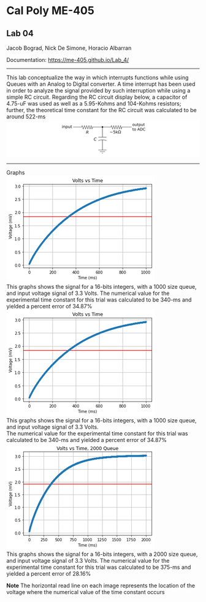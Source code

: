 # Cal Poly ME-405
## Lab 04
Jacob Bograd, Nick De Simone, Horacio Albarran

Documentation: https://me-405.github.io/Lab_4/

---

This lab conceptualize the way in which interrupts functions while using Queues with an Analog to Digital converter.
A time interrupt has been used in order to analyze the signal provided by such interruption while using a simple RC circuit.
Regarding the RC circuit display below, a capacitor of 4.75-uF was used as well as a 5.95-Kohms and 104-Kohms resistors; further,
the theoretical time constant for the RC circuit was calculated to be around 522-ms
![RC-Circuit](Images/rc_circuit.png) 

---
Graphs  
![16-bits, Queue 1000, trial #1](Images/Figure_6.png)  
This graphs shows the signal for a 16-bits integers, with a 1000 size queue, and input voltage signal of 3.3 Volts.
The numerical value for the experimental time constant for this trial was calculated to be 340-ms and yielded a percent error of 34.87% 
![16-bits, Queue 1000, trial #2](Images/Figure_7.png)  
This graphs shows the signal for a 16-bits integers, with a 1000 size queue, and input voltage signal of 3.3 Volts.  
The numerical value for the experimental time constant for this trial was calculated to be 340-ms and yielded a percent error of 34.87% 
![16-bits, Queue 2000](Images/Queue=2000.png)  
This graphs shows the signal for a 16-bits integers, with a 2000 size queue, and input voltage signal of 3.3 Volts.
The numerical value for the experimental time constant for this trial was calculated to be 375-ms and yielded a percent error of 28.16%  

**Note**
The horizontal read line on each image represents the location of the voltage where the numerical value of the time constant occurs
